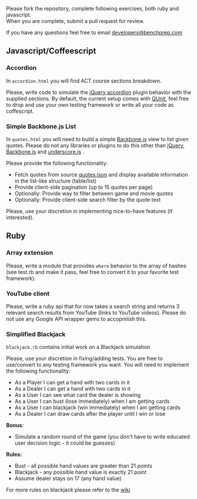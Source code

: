 Please fork the repository, complete following exercises, both ruby and javascript.  
When you are complete, submit a pull request for review.

If you have any questions feel free to email developers@benchprep.com

## Javascript/Coffeescript

### Accordion

In `accordion.html` you will find ACT course sections breakdown.

Please, write code to simulate the [jQuery accordion](http://docs.jquery.com/UI/Accordion) plugin behavior with the supplied sections.
By default, the current setup comes with [QUnit](https://qunitjs.com/), feel free to drop and use your own testing framework or write all your code as coffescript.

### Simple Backbone.js List

In `quotes.html` you will need to build a simple [Backbone.js](http://backbonejs.org/) view to list given quotes.  Please do not any libraries or plugins to do this other than [jQuery](https://jquery.com/), [Backbone.js](http://backbonejs.org/) and [underscore.js](http://underscorejs.org/) .

Please provide the following functionality:

 * Fetch quotes from source [quotes.json](https://gist.githubusercontent.com/anonymous/8f61a8733ed7fa41c4ea/raw/1e90fd2741bb6310582e3822f59927eb535f6c73/quotes.json) and display available information in the list-like structure (table/list)
 * Provide client-side pagination (up to 15 quotes per page)
 * Optionally: Provide way to filter between game and movie quotes
 * Optionally: Provide client-side search filter by the quote text

Please, use your discretion in implementing nice-to-have features (if interested).

## Ruby

### Array extension

Please, write a module that provides `where` behavior to the array of hashes (see test.rb and make it pass, feel free to convert it to your favorite test framework).

### YouTube client

Please, write a ruby api that for now takes a search string and returns 3 relevant search results from YouTube (links to YouTube videos).  Please do not use any Google API wrapper gems to accopmlish this.

### Simplified Blackjack

`blackjack.rb` contains initial work on a Blackjack simulation

Please, use your discretion in fixing/adding tests. You are free to use/convert to any testing framework you want.
You will need to implement the following functionality:

 * As a Player I can get a hand with two cards in it
 * As a Dealer I can get a hand with two cards in it
 * As a User I can see what card the dealer is showing
 * As a User I can bust (lose immediately) when I am getting cards
 * As a User I can blackjack (win immediately) when I am getting cards
 * As a Dealer I can draw cards after the player until I win or lose

**Bonus:**

 * Simulate a random round of the game (you don't have to write educated user decision logic - it could be guesses)

**Rules:**

 * Bust - all possible hand values are greater than 21 points
 * Blackjack - any possible hand value is exactly 21 point
 * Assume dealer stays on 17 (any hand value)

 For more rules on blackjack please refer to the [wiki](http://en.wikipedia.org/wiki/Blackjack)

